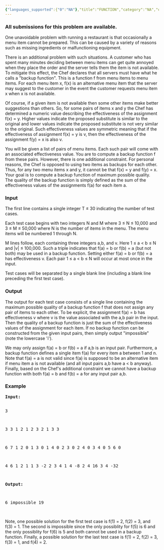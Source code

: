 ```yaml
---
{"languages_supported":{"0":"NA"},"title":"FUNCTION","category":"NA","old_version":true,"problem_code":"FUNCTION","tags":{"0":"NA"},"layout":"problem"}
---
```


<h3> All submissions for this problem are available. </h3><p>One unavoidable problem with running a restaurant is that occasionally a menu item cannot be prepared. This can be caused by a variety of reasons such as missing ingredients or malfunctioning equipment.</p>
<p>There is an additional problem with such situations. A customer who has spent many minutes deciding between menu items can get quite annoyed when they place the order and the server tells them the item is not available. To mitigate this effect, the Chef declares that all servers must have what he calls a "backup function". This is a function f from menu items to menu items. For each menu item x, f(x) is an alternative menu item that the server may suggest to the customer in the event the customer requests menu item x when x is not available.</p>
<p>Of course, if a given item is not available then some other items make better suggestions than others. So, for some pairs of items x and y the Chef has determined a numeric value describing the effectiveness of the assignment f(x) = y. Higher values indicate the proposed substitute is similar to the original and lower values indicate the proposed substitute is not very similar to the original. Such effectiveness values are symmetric meaning that if the effectiveness of assignment f(x) = y is v, then the effectiveness of the assignment f(y) = x is also v.</p>
<p>You will be given a list of pairs of menu items. Each such pair will come with an associated effectiveness value. You are to compute a backup function f from these pairs. However, there is one additional constraint. For personal reasons, the Chef is opposed to using two items as backups for each other. Thus, for any two menu items x and y, it cannot be that f(x) = y and f(y) = x. Your goal is to compute a backup function of maximum possible quality. The quality of the backup function is simply defined as the sum of the effectiveness values of the assignments f(a) for each item a.</p>
<h3>Input</h3>
<p>The first line contains a single integer T ≤    30 indicating the number of test cases.</p>
<p>Each test case begins with two integers N and M where 3 ≤    N ≤    10,000 and 3 ≤    M ≤    50,000 where N is the number of items in the menu. The menu items will be numbered 1 through N.</p>
<p>M lines follow, each containing three integers a,b, and v. Here 1 ≤    a &lt; b ≤    N and |v| ≤    100,000. Such a triple indicates that f(a) = b or f(b) = a (but not both) may be used in a backup function. Setting either f(a) = b or f(b) = a has effectiveness v. Each pair 1 ≤    a &lt; b ≤    N will occur at most once in the input.</p>
<p>Test cases will be separated by a single blank line (including a blank line preceding the first test case).</p>
<h3>Output</h3>
<p>The output for each test case consists of a single line containing the maximum possible quality of a backup function f that does not assign any pair of items to each other. To be explicit, the assignment f(a) = b has effectiveness v where v is the value associated with the a,b pair in the input. Then the quality of a backup function is just the sum of the effectiveness values of the assignment for each item. If no backup function can be constructed from the given input pairs, then simply output "impossible" (note the lowercase 'i').</p>
<p>We may only assign f(a) = b or f(b) = a if a,b is an input pair. Furthermore, a backup function defines a single item f(a) for every item a between 1 and n. Note that f(a) = a is not valid since f(a) is supposed to be an alternative item if menu item a is not available (and all input pairs a,b have a &lt; b anyway). Finally, based on the Chef's additional constraint we cannot have a backup function with both f(a) = b and f(b) = a for any input pair a,b.</p>
<h3>Example</h3>
<pre><b>Input:</b>

3

3 3
1 2 1
2 3 2
1 3 3

6 7
1 2 0
1 3 0
1 4 0
2 3 0
2 4 0
3 4 0
5 6 0

4 6
1 2 1
1 3 -2
2 3 4
1 4 -8
2 4 16
3 4 -32

<b>Output:</b>

6
impossible
19
</pre>
<p><br /> Note, one possible solution for the first test case is f(1) = 2, f(2) = 3, and f(3) = 1. The second is impossible since the only possiblity for f(5) is 6 and the only possiblity for f(6) is 5 and both cannot be used in a backup function. Finally, a possible solution for the last test case is f(1) = 2, f(2) = 3, f(3) = 1, and f(4) = 2.</p>    